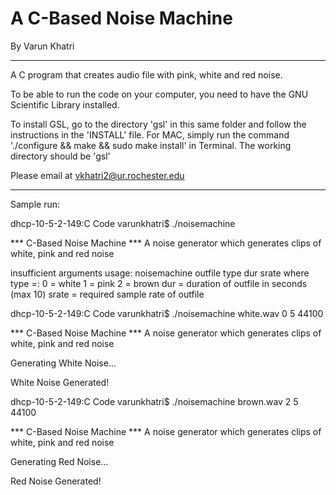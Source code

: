 # A C-Based Noise Machine
 By Varun Khatri

***************************************************************************************************************************

A C program that creates audio file with pink, white and red noise.

To be able to run the code on your computer, you need to have the GNU Scientific Library installed.

To install GSL, go to the directory 'gsl' in this same folder and follow the instructions
in the 'INSTALL' file. For MAC, simply run the command './configure && make && sudo make install' in Terminal. The working directory should be 'gsl'

Please email at vkhatri2@ur.rochester.edu

***************************************************************************************************************************

Sample run:

dhcp-10-5-2-149:C Code varunkhatri$ ./noisemachine

*** C-Based Noise Machine ***
A noise generator which generates clips of white, pink and red noise

insufficient arguments
usage: noisemachine outfile type dur srate
where type =:
       0 = white
       1 = pink
       2 = brown
dur   = duration of outfile in seconds (max 10)
srate = required sample rate of outfile

dhcp-10-5-2-149:C Code varunkhatri$ ./noisemachine white.wav 0 5 44100

*** C-Based Noise Machine ***
A noise generator which generates clips of white, pink and red noise

Generating White Noise...

White Noise Generated!

dhcp-10-5-2-149:C Code varunkhatri$ ./noisemachine brown.wav 2 5 44100

*** C-Based Noise Machine ***
A noise generator which generates clips of white, pink and red noise

Generating Red Noise...

Red Noise Generated!
